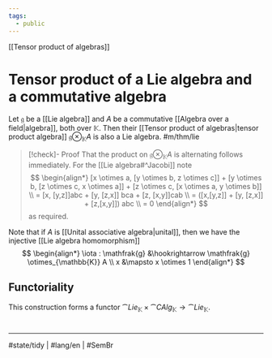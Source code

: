 ```yaml
---
tags:
  - public
---
```

[[Tensor product of algebras]]
# Tensor product of a Lie algebra and a commutative algebra

Let $\mathfrak{g}$ be a [[Lie algebra]] and $A$ be a commutative [[Algebra over a field|algebra]], both over $\mathbb{K}$.
Then their [[Tensor product of algebras|tensor product algebra]] $\mathfrak{g} \otimes_{\mathbb{K}} A$ is also a Lie algebra. #m/thm/lie

> [!check]- Proof
> That the product on $\mathfrak{g} \otimes_{\mathbb{K}} A$ is alternating follows immediately.
> For the [[Lie algebra#^Jacobi]] note
> $$
> \begin{align*}
> [x \otimes a, [y \otimes b, z \otimes c]] + [y \otimes b, [z \otimes c, x \otimes a]] + [z \otimes c, [x \otimes a, y \otimes b]] \\
> = [x, [y,z]]abc + [y, [z,x]] bca + [z, [x,y]]cab \\
> = ([x,[y,z]] + [y, [z,x]] + [z,[x,y]]) abc \\
> = 0
> \end{align*}
> $$
> as required.
> <span class="QED"/>

Note that if $A$ is [[Unital associative algebra|unital]], then we have the injective [[Lie algebra homomorphism]]
$$
\begin{align*}
\iota : \mathfrak{g} &\hookrightarrow \mathfrak{g} \otimes_{\mathbb{K}} A \\
x &\mapsto x \otimes 1
\end{align*}
$$

## Functoriality

This construction forms a functor $\cat{Lie}_{\mathbb{K}} \times \cat{CAlg}_{\mathbb{K}} \to \cat{Lie}_{\mathbb{K}}$.

#
---
#state/tidy | #lang/en | #SemBr
